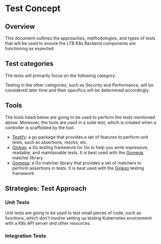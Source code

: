 # Test Concept

## Overview

This document outlines the approaches, methodologies, and types of tests that will be used to ensure the LTB K8s Backend components are functioning as expected.

## Test categories

The tests will primarily focus on the following category:

<!-- - *Functionality and Logic*: This includes automated integration tests to evaluate how the LTB K8s Backend interacts with other components of the LTB application, such as the operator's function in a Kubernetes cluster with a K8s API server and other resources. -->

Testing in the other categories, such as Security and Performance, will be considered later time and their specifics will be determined accordingly.

## Tools

The tools listed below are going to be used to perform the tests mentioned above. Moreover, the tools are used in a suite test, which is created when a controller is scaffolded by the tool.

- [Testify](https://github.com/stretchr/testify): a go package that provides a set of features to perform unit tests, such as assertions, mocks, etc.
- [Ginkgo](https://onsi.github.io/ginkgo/): a Go testing framework for Go to help you write expressive, readable, and maintainable tests. It is best used with the [Gomega](https://onsi.github.io/gomega/) matcher library.
- [Gomega](https://onsi.github.io/gomega/): a Go matcher library that provides a set of matchers to perform assertions in tests. It is best used with the [Ginkgo](https://onsi.github.io/ginkgo/) testing framework.

## Strategies: Test Approach

<!--  -->

### Unit Tests

Unit tests are going to be used to test small pieces of code, such as functions, which don't involve setting up testing Kubernetes environment with a K8s API server and other resources.

### Integration Tests

<!--  -->
